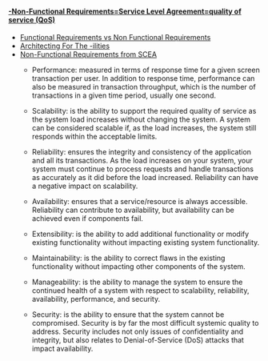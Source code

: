 #### [-Non-Functional Requirements=Service Level Agreement=quality of service (QoS)](https://en.wikipedia.org/wiki/Non-functional_requirement)  
*   [Functional Requirements vs Non Functional Requirements](https://www.guru99.com/functional-vs-non-functional-requirements.html)
*   [Architecting For The -ilities](https://towardsdatascience.com/architecting-for-the-ilities-6fae9d00bf6b)
*   [Non-Functional Requirements from SCEA](https://www.informit.com/articles/article.aspx?p=29030&seqNum=5)  
    - Performance: measured in terms of response time for a given screen transaction per user. In addition to response time, performance can also be measured in transaction throughput, which is the number of transactions in a given time period, usually one second.  
    
    - Scalability: is the ability to support the required quality of service as the system load increases without changing the system. A system can be considered scalable if, as the load increases, the system still responds within the acceptable limits.  
    
    - Reliability: ensures the integrity and consistency of the application and all its transactions. As the load increases on your system, your system must continue to process requests and handle transactions as accurately as it did before the load increased. Reliability can have a negative impact on scalability.  
    
    - Availability: ensures that a service/resource is always accessible. Reliability can contribute to availability, but availability can be achieved even if components fail.  
    
    - Extensibility: is the ability to add additional functionality or modify existing functionality without impacting existing system functionality.  
    
    - Maintainability: is the ability to correct flaws in the existing functionality without impacting other components of the system.  
    
    - Manageability: is the ability to manage the system to ensure the continued health of a system with respect to scalability, reliability, availability, performance, and security.  
    
    - Security: is the ability to ensure that the system cannot be compromised. Security is by far the most difficult systemic quality to address. Security includes not only issues of confidentiality and integrity, but also relates to Denial-of-Service (DoS) attacks that impact availability.  
    

